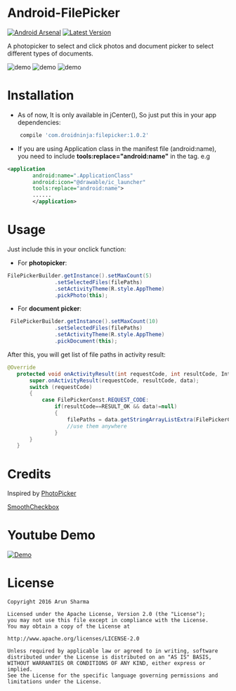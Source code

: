 # Android-FilePicker
[![Android Arsenal](https://img.shields.io/badge/Android%20Arsenal-Android--FilePicker-green.svg?style=true)](https://android-arsenal.com/details/1/4044)
 [ ![Latest Version](https://api.bintray.com/packages/droidninja/maven/com.droidninja.filepicker/images/download.svg) ](https://bintray.com/droidninja/maven/com.droidninja.filepicker/_latestVersion)
 
A photopicker to select and click photos and document picker to select different types of documents.

  ![demo](http://i.imgur.com/WxWuJKn.png)
  ![demo](http://i.imgur.com/TDIBxLY.png)
  ![demo](http://i.imgur.com/HrmUEvS.png)

# Installation

* As of now, It is only available in jCenter(), So just put this in your app dependencies:
```gradle
    compile 'com.droidninja:filepicker:1.0.2'
```

* If you are using Application class in the manifest file (android:name), you need to include **tools:replace="android:name"** in the <application> tag. e.g
```xml
<application
        android:name=".ApplicationClass"
        android:icon="@drawable/ic_launcher"
        tools:replace="android:name">
        ......
        </application>
```
  
 # Usage
  
  Just include this in your onclick function:
  * For **photopicker**:
 ```java
 FilePickerBuilder.getInstance().setMaxCount(5)
                .setSelectedFiles(filePaths)
                .setActivityTheme(R.style.AppTheme)
                .pickPhoto(this);
 ```
 
  * For **document picker**:
 ```java
  FilePickerBuilder.getInstance().setMaxCount(10)
                .setSelectedFiles(filePaths)
                .setActivityTheme(R.style.AppTheme)
                .pickDocument(this);
 ```
 
 After this, you will get list of file paths in activity result:
 ```java
 @Override
    protected void onActivityResult(int requestCode, int resultCode, Intent data) {
        super.onActivityResult(requestCode, resultCode, data);
        switch (requestCode)
        {
            case FilePickerConst.REQUEST_CODE:
                if(resultCode==RESULT_OK && data!=null)
                {
                    filePaths = data.getStringArrayListExtra(FilePickerConst.KEY_SELECTED_PHOTOS);
                    //use them anywhere
                }
        }
    }
 ```
  
 # Credits
  
  Inspired by [PhotoPicker](https://github.com/donglua/PhotoPicker)
  
  [SmoothCheckbox](https://github.com/andyxialm/SmoothCheckBox)
  
# Youtube Demo

  [![Demo](https://img.youtube.com/vi/r3u2uKjN4Ks/0.jpg)](https://www.youtube.com/watch?v=r3u2uKjN4Ks)

# License
```license
Copyright 2016 Arun Sharma

Licensed under the Apache License, Version 2.0 (the "License");
you may not use this file except in compliance with the License.
You may obtain a copy of the License at

http://www.apache.org/licenses/LICENSE-2.0

Unless required by applicable law or agreed to in writing, software
distributed under the License is distributed on an "AS IS" BASIS,
WITHOUT WARRANTIES OR CONDITIONS OF ANY KIND, either express or implied.
See the License for the specific language governing permissions and
limitations under the License.
```
